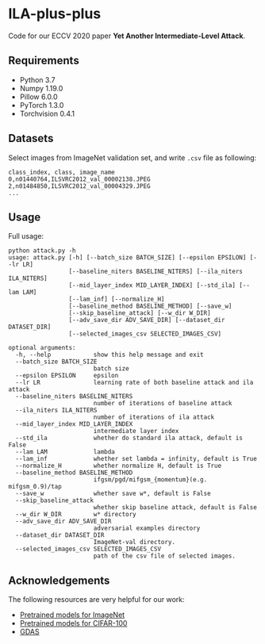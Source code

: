 # ILA-plus-plus
Code for our ECCV 2020 paper **Yet Another Intermediate-Level Attack**.

## Requirements
* Python 3.7
* Numpy 1.19.0
* Pillow 6.0.0
* PyTorch 1.3.0
* Torchvision 0.4.1

## Datasets
Select images from ImageNet validation set, and write ```.csv``` file as following:
```
class_index, class, image_name
0,n01440764,ILSVRC2012_val_00002138.JPEG
2,n01484850,ILSVRC2012_val_00004329.JPEG
...
```

## Usage
Full usage:
```
python attack.py -h
usage: attack.py [-h] [--batch_size BATCH_SIZE] [--epsilon EPSILON] [--lr LR]
                 [--baseline_niters BASELINE_NITERS] [--ila_niters ILA_NITERS]
                 [--mid_layer_index MID_LAYER_INDEX] [--std_ila] [--lam LAM]
                 [--lam_inf] [--normalize_H]
                 [--baseline_method BASELINE_METHOD] [--save_w]
                 [--skip_baseline_attack] [--w_dir W_DIR]
                 [--adv_save_dir ADV_SAVE_DIR] [--dataset_dir DATASET_DIR]
                 [--selected_images_csv SELECTED_IMAGES_CSV]

optional arguments:
  -h, --help            show this help message and exit
  --batch_size BATCH_SIZE
                        batch size
  --epsilon EPSILON     epsilon
  --lr LR               learning rate of both baseline attack and ila attack
  --baseline_niters BASELINE_NITERS
                        number of iterations of baseline attack
  --ila_niters ILA_NITERS
                        number of iterations of ila attack
  --mid_layer_index MID_LAYER_INDEX
                        intermediate layer index
  --std_ila             whether do standard ila attack, default is False
  --lam LAM             lambda
  --lam_inf             whether set lambda = infinity, default is True
  --normalize_H         whether normalize H, default is True
  --baseline_method BASELINE_METHOD
                        ifgsm/pgd/mifgsm_{momentum}(e.g. mifgsm_0.9)/tap
  --save_w              whether save w*, default is False
  --skip_baseline_attack
                        whether skip baseline attack, default is False
  --w_dir W_DIR         w* directory
  --adv_save_dir ADV_SAVE_DIR
                        adversarial examples directory
  --dataset_dir DATASET_DIR
                        ImageNet-val directory.
  --selected_images_csv SELECTED_IMAGES_CSV
                        path of the csv file of selected images.
```

## Acknowledgements
The following resources are very helpful for our work:

* [Pretrained models for ImageNet](https://github.com/Cadene/pretrained-models.pytorch)
* [Pretrained models for CIFAR-100](https://github.com/bearpaw/pytorch-classification)
* [GDAS](https://github.com/D-X-Y/GDAS)